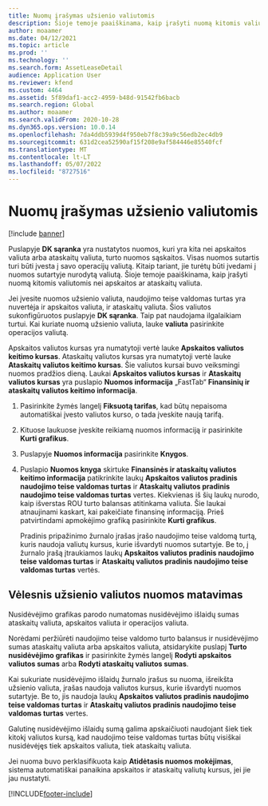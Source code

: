 ```yaml
---
title: Nuomų įrašymas užsienio valiutomis
description: Šioje temoje paaiškinama, kaip įrašyti nuomą kitomis valiutomis nei apskaitos ar ataskaitų valiuta.
author: moaamer
ms.date: 04/12/2021
ms.topic: article
ms.prod: ''
ms.technology: ''
ms.search.form: AssetLeaseDetail
audience: Application User
ms.reviewer: kfend
ms.custom: 4464
ms.assetid: 5f89daf1-acc2-4959-b48d-91542fb6bacb
ms.search.region: Global
ms.author: moaamer
ms.search.validFrom: 2020-10-28
ms.dyn365.ops.version: 10.0.14
ms.openlocfilehash: 7da4ddb5939d4f950eb7f8c39a9c56edb2ec4db9
ms.sourcegitcommit: 631d2cea52590af15f208e9af584446e85540fcf
ms.translationtype: MT
ms.contentlocale: lt-LT
ms.lasthandoff: 05/07/2022
ms.locfileid: "8727516"
---
```

# <a name="record-leases-in-foreign-currencies"></a>Nuomų įrašymas užsienio valiutomis

[!include [banner](../includes/banner.md)]

Puslapyje **DK sąranka** yra nustatytos nuomos, kuri yra kita nei apskaitos valiuta arba ataskaitų valiuta, turto nuomos sąskaitos. Visas nuomos sutartis turi būti įvesta į savo operacijų valiutą. Kitaip tariant, jie turėtų būti įvedami į nuomos sutartyje nurodytą valiutą. Šioje temoje paaiškinama, kaip įrašyti nuomą kitomis valiutomis nei apskaitos ar ataskaitų valiuta.

Jei įvesite nuomos užsienio valiuta, naudojimo teise valdomas turtas yra nuvertėja ir apskaitos valiuta, ir ataskaitų valiuta. Šios valiutos sukonfigūruotos puslapyje **DK sąranka**. Taip pat naudojama ilgalaikiam turtui. Kai kuriate nuomą užsienio valiuta, lauke **valiuta** pasirinkite operacijos valiutą.

Apskaitos valiutos kursas yra numatytoji vertė lauke **Apskaitos valiutos keitimo kursas**. Ataskaitų valiutos kursas yra numatytoji vertė lauke **Ataskaitų valiutos keitimo kursas**. Šie valiutos kursai buvo veiksmingi nuomos pradžios dieną. Laukai **Apskaitos valiutos kursas** ir **Ataskaitų valiutos kursas** yra puslapio **Nuomos informacija** „FastTab“ **Finansinių ir ataskaitų valiutos keitimo informacija**.

1. Pasirinkite žymės langelį **Fiksuotą tarifas**, kad būtų nepaisoma automatiškai įvesto valiutos kurso, o tada įveskite naują tarifą.
2. Kituose laukuose įveskite reikiamą nuomos informaciją ir pasirinkite **Kurti grafikus**.
3. Puslapyje **Nuomos informacija** pasirinkite **Knygos**.
4. Puslapio **Nuomos knyga** skirtuke **Finansinės ir ataskaitų valiutos keitimo informacija** patikrinkite laukų **Apskaitos valiutos pradinis naudojimo teise valdomas turtas** ir **Ataskaitų valiutos pradinis naudojimo teise valdomas turtas** vertes. Kiekvienas iš šių laukų nurodo, kaip išverstas ROU turto balansas atitinkama valiuta. Šie laukai atnaujinami kaskart, kai pakeičiate finansinę informaciją. Prieš patvirtindami apmokėjimo grafiką pasirinkite **Kurti grafikus**.

    Pradinis pripažinimo žurnalo įrašas įrašo naudojimo teise valdomą turtą, kuris naudoja valiutų kursus, kurie išvardyti nuomos sutartyje. Be to, į žurnalo įrašą įtraukiamos laukų **Apskaitos valiutos pradinis naudojimo teise valdomas turtas** ir **Ataskaitų valiutos pradinis naudojimo teise valdomas turtas** vertės.

## <a name="subsequent-measurement-for-foreign-currency-leases"></a>Vėlesnis užsienio valiutos nuomos matavimas

Nusidėvėjimo grafikas parodo numatomas nusidėvėjimo išlaidų sumas ataskaitų valiuta, apskaitos valiuta ir operacijos valiuta.

Norėdami peržiūrėti naudojimo teise valdomo turto balansus ir nusidėvėjimo sumas ataskaitų valiuta arba apskaitos valiuta, atsidarykite puslapį **Turto nusidėvėjimo grafikas** ir pasirinkite žymės langelį **Rodyti apskaitos valiutos sumas** arba **Rodyti ataskaitų valiutos sumas**.

Kai sukuriate nusidėvėjimo išlaidų žurnalo įrašus su nuoma, išreikšta užsienio valiuta, įrašas naudoja valiutos kursus, kurie išvardyti nuomos sutartyje. Be to, jis naudoja laukų **Apskaitos valiutos pradinis naudojimo teise valdomas turtas** ir **Ataskaitų valiutos pradinis naudojimo teise valdomas turtas** vertes.

Galutinę nusidėvėjimo išlaidų sumą galima apskaičiuoti naudojant šiek tiek kitokį valiutos kursą, kad naudojimo teise valdomas turtas būtų visiškai nusidėvėjęs tiek apskaitos valiuta, tiek ataskaitų valiuta.

Jei nuoma buvo perklasifikuota kaip **Atidėtasis nuomos mokėjimas**, sistema automatiškai panaikina apskaitos ir ataskaitų valiutų kursus, jei jie jau nustatyti.


[!INCLUDE[footer-include](../../includes/footer-banner.md)]
